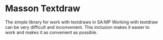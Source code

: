 # Masson Textdraw
The simple library for work with textdraws in SA:MP
Working with textdraw can be very difficult and inconvenient. This inclusion makes it easier to work and makes it as convenient as possible.

